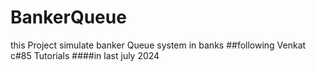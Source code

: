 # BankerQueue
this Project simulate banker Queue system in banks
##following Venkat c#85 Tutorials
####in last july 2024
